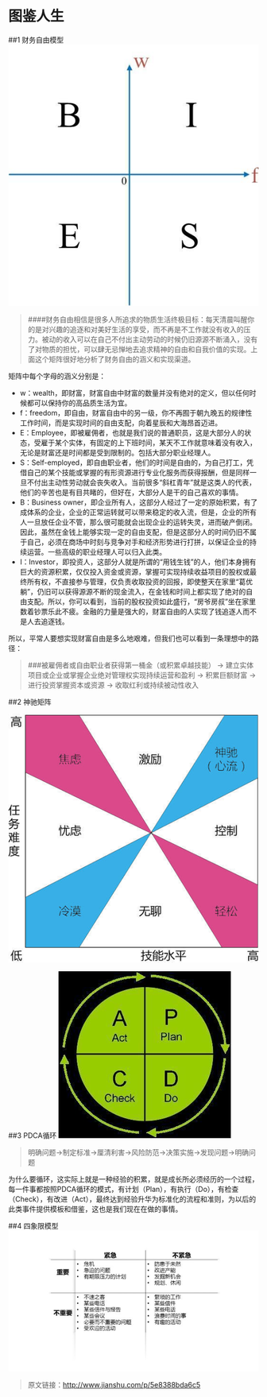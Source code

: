 # 图鉴人生

##1 财务自由模型
![](besi.jpg)

>####财务自由相信是很多人所追求的物质生活终极目标：每天清晨叫醒你的是对兴趣的追逐和对美好生活的享受，而不再是不工作就没有收入的压力。被动的收入可以在自己不付出主动劳动的时候仍旧源源不断涌入，没有了对物质的担忧，可以肆无忌惮地去追求精神的自由和自我价值的实现。上面这个矩阵很好地分析了财务自由的涵义和实现渠道。

矩阵中每个字母的涵义分别是：
* w：wealth，即财富，财富自由中财富的数量并没有绝对的定义，但以任何时候都可以保持你的高品质生活为宜。
* f：freedom，即自由，财富自由中的另一级，你不再囿于朝九晚五的规律性工作时间，而是实现时间的自由支配，向着星辰和大海昂首迈进。
* E：Employee，即被雇佣者，也就是我们说的普通职员，这是大部分人的状态，受雇于某个实体，有固定的上下班时间，某天不工作就意味着没有收入，无论是财富还是时间都是受到限制的。包括大部分职业经理人。
* S：Self-employed，即自由职业者，他们的时间是自由的，为自己打工，凭借自己的某个技能或掌握的有形资源进行专业化服务而获得报酬，但是同样一旦不付出主动性劳动就会丧失收入。当前很多“斜杠青年”就是这类人的代表，他们的辛苦也是有目共睹的，但好在，大部分人是干的自己喜欢的事情。
* B：Business owner，即企业所有人，这部分人经过了一定的原始积累，有了成体系的企业，企业的正常运转就可以带来稳定的收入流，但是，企业的所有人一旦放任企业不管，那么很可能就会出现企业的运转失灵，进而破产倒闭。因此，虽然在金钱上能够实现一定的自由支配，但是这部分人的时间仍旧不属于自己，必须在商场中时刻与竞争对手和经济形势进行打拼，以保证企业的持续运营。一些高级的职业经理人可以归入此类。
* I：Investor，即投资人，这部分人就是所谓的“用钱生钱”的人，他们本身拥有巨大的资源积累，仅仅投入资金或资源，掌握可实现持续收益项目的股权或最终所有权，不直接参与管理，仅负责收取投资的回报，即使整天在家里“葛优躺”，仍旧可以获得源源不断的现金流入，在金钱和时间上都实现了绝对的自由支配。所以，你可以看到，当前的股权投资如此盛行，“房爷房叔”坐在家里数着钞票乐此不疲。金融的力量是强大的，财富自由的人实现了钱追逐人而不是人去追逐钱。

所以，平常人要想实现财富自由是多么地艰难，但我们也可以看到一条理想中的路径：
>###被雇佣者或自由职业者获得第一桶金（或积累卓越技能） → 建立实体项目或企业或掌握企业绝对管理权实现持续运营和盈利 → 积累巨额财富 → 进行投资掌握资本或资源 → 收取红利或持续被动性收入

##2 神驰矩阵

![](神驰矩阵.jpg)

##3 PDCA循环
![](APDC.jpg)
>明确问题→制定标准→厘清利害→风险防范→决策实施→发现问题→明确问题

为什么要循环，这实际上就是一种经验的积累，就是成长所必须经历的一个过程，每一件事都按照PDCA循环的模式，有计划（Plan），有执行（Do），有检查（Check），有改进（Act），最终达到经验升华为标准化的流程和准则，为以后的此类事件提供模板和借鉴，这也是我们现在在做的事情。

##4 四象限模型
![](IE.png)

>原文链接：http://www.jianshu.com/p/5e8388bda6c5